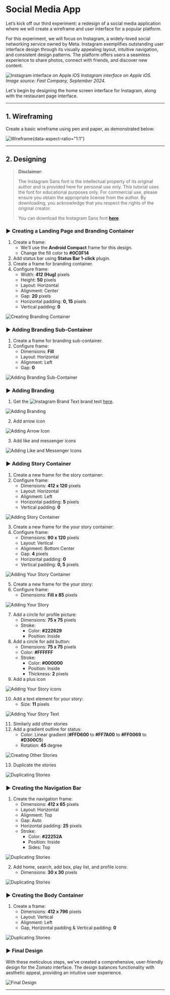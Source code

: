 # Social Media App

Let’s kick off our third experiment: a redesign of a social media application where we will create a wireframe and user interface for a popular platform.

For this experiment, we will focus on <span class="Instagram">Instagram</span>, a widely-loved social networking service owned by Meta. Instagram exemplifies outstanding user interface design through its visually appealing layout, intuitive navigation, and consistent design patterns. The platform offers users a seamless experience to share photos, connect with friends, and discover new content.

![Instagram interface on Apple iOS](images/social-media-app/instagram-user-interface.webp)
*Instagram interface on Apple iOS. Image source: Fast Company, September 2024.*

Let's begin by designing the home screen interface for Instagram, along with the restaurant page interface.

---
## 1. Wireframing

Create a basic wireframe using pen and paper, as demonstrated below:

![Wireframe](images/social-media-app/wireframe.png){data-aspect-ratio="1:1"}

---
## 2. Designing

> **Disclaimer**:
> 
> The Instagram Sans font is the intellectual property of its original author and is provided here for personal use only. This tutorial uses the font for educational purposes only. For commercial use, please ensure you obtain the appropriate license from the author. By downloading, you acknowledge that you respect the rights of the original creator.
> 
> You can download the Instagram Sans font **[here](https://violetto-rose.github.io/UI-UX/public/resources/Instagram-Sans.zip)**.

### ▶ Creating a Landing Page and Branding Container

1. Create a frame:
	- We'll use the **Android Compact** frame for this design.
	- Change the fill color to **#0C0F14**
2. Add status bar using **Status Bar 1-click** plugin.
3. Create a frame for branding container.
4. Configure frame:
    - Width: **412 (Hug)** pixels
    - Height: **50** pixels
    - Layout: Horizontal
    - Alignment: Center
    - Gap: **20** pixels
    - Horizontal padding: **0, 15** pixels
    - Vertical padding: **0**

![Creating Branding Container](images/social-media-app/design-1.png)

### ▶ Adding Branding Sub-Container

1. Create a frame for branding sub-container.
2. Configure frame:
    - Dimensions: **Fill**
    - Layout: Horizontal
    - Alignment: Left
    - Gap: **0**

![Adding Branding Sub-Container](images/social-media-app/design-2.png)

### ▶ Adding Branding

1. <span>Get the ![Instagram Brand Text](images/social-media-app/instagram.svg) brand text [here](https://violetto-rose.github.io/UI-UX/tutorials/images/social-media-app/instagram.svg).</span>

![Adding Branding](images/social-media-app/design-3.png)

2. Add arrow icon

![Adding Arrow Icon](images/social-media-app/design-4.png)

3. Add like and messenger icons

![Adding Like and Messenger Icons](images/social-media-app/design-5.png)

### ▶ Adding Story Container

1. Create a new frame for the story container:
2. Configure frame:
    - Dimensions: **412 x 120** pixels
    - Layout: Horizontal 
    - Alignment: Left
    - Horizontal padding: **5** pixels
    - Vertical padding: **0**

![Adding Story Container](images/social-media-app/design-6.png)

3. Create a new frame for the your story container:
4. Configure frame:
    - Dimensions: **90 x 120** pixels
    - Layout: Vertical 
    - Alignment: Bottom Center
    - Gap: **4** pixels
    - Horizontal padding: **0**
    - Vertical padding: **0, 5** pixels

![Adding Your Story Container](images/social-media-app/design-7.png)

5. Create a new frame for the your story:
6. Configure frame:
    - Dimensions: **Fill x 85** pixels

![Adding Your Story](images/social-media-app/design-8.png)

7. Add a circle for profile picture:
	- Dimensions: **75 x 75** pixels
	- Stroke:
		- Color: **#222629**
		- Position: Inside
8. Add a circle for add button:
	- Dimensions: **75 x 75** pixels
	- Color: **#FFFFFF**
	- Stroke:
		- Color: **#000000**
		- Position: Inside
		- Thickness: **2** pixels
9. Add a plus icon

![Adding Your Story icons](images/social-media-app/design-9.png)

10. Add a text element for your story:
	- Size: **11** pixels

![Adding Your Story Text](images/social-media-app/design-10.png)

11. Similarly add other stories
12. Add a gradient outline for status:
	- Color: Linear gradient (**#FFD600** to **#FF7A00** to **#FF0069** to **#D300C5**)
	- Rotation: **45** degree

![Creating Other Stories](images/social-media-app/design-11.png)

13. Duplicate the stories

![Duplicating Stories](images/social-media-app/design-12.png)

### ▶ Creating the Navigation Bar

1. Create the navigation frame:
	- Dimensions: **412 x 65** pixels
	- Layout: Horizontal 
	- Alignment: Top
	- Gap: Auto
	- Horizontal padding: **25** pixels
	- Stroke: 
		- Color: **#22252A**
		- Position: Inside
		- Sides: Top

![Duplicating Stories](images/social-media-app/design-13.png)

2. Add home, search, add box, play list, and profile icons:
	- Dimensions: **30 x 30** pixels

![Duplicating Stories](images/social-media-app/design-14.png)

### ▶ Creating the Body Container

1. Create a frame:
	- Dimensions: **412 x 796** pixels
	- Layout: Vertical 
	- Alignment: Left
	- Gap, Horizontal padding & Vertical padding: **0**

![Duplicating Stories](images/social-media-app/design-15.png)

### ▶ Final Design

With these meticulous steps, we've created a comprehensive, user-friendly design for the Zomato interface. The design balances functionality with aesthetic appeal, providing an intuitive user experience.

![Final Design](images/social-media-app/design.png)

---
